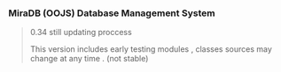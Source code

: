 ### MiraDB (OOJS) Database Management System 

> 0.34 still updating proccess
>
> This version includes early testing modules , classes sources may change at any time . (not stable)
